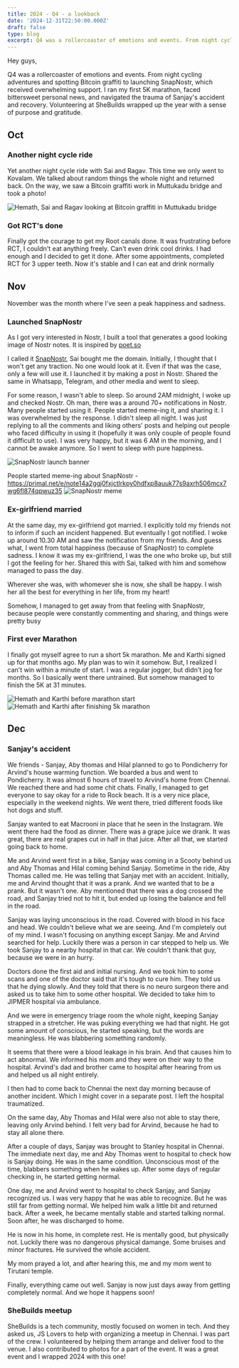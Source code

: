 ```yaml
---
title: 2024 - Q4 - a lookback
date: '2024-12-31T22:50:00.000Z'
draft: false
type: blog
excerpt: Q4 was a rollercoaster of emotions and events. From night cycling adventures and spotting Bitcoin graffiti to launching SnapNostr, which received overwhelming support. I ran my first 5K marathon, faced bittersweet personal news, and navigated the trauma of Sanjay's accident and recovery. Volunteering at SheBuilds wrapped up the year with a sense of purpose and gratitude.
---
```


Hey guys,

Q4 was a rollercoaster of emotions and events. From night cycling adventures and spotting Bitcoin graffiti to launching SnapNostr, which received overwhelming support. I ran my first 5K marathon, faced bittersweet personal news, and navigated the trauma of Sanjay's accident and recovery. Volunteering at SheBuilds wrapped up the year with a sense of purpose and gratitude.

## Oct
### Another night cycle ride
Yet another night cycle ride with Sai and Ragav. This time we only went to Kovalam. We talked about random things the whole night and returned back. On the way, we saw a Bitcoin graffiti work in Muttukadu bridge and took a photo!

![Hemath, Sai and Ragav looking at Bitcoin graffiti in Muttukadu bridge](/images/2024-lookback/hemath-sai-ragav-looking-at-bitcoin-graffiti-near-muttukaadu-bridge.jpeg)

### Got RCT's done
Finally got the courage to get my Root canals done. It was frustrating before RCT, I couldn't eat anything freely. Can't even drink cool drinks. I had enough and I decided to get it done. After some appointments, completed RCT for 3 upper teeth. Now it's stable and I can eat and drink normally

## Nov
November was the month where I've seen a peak happiness and sadness.

### Launched SnapNostr
As I got very interested in Nostr, I built a tool that generates a good looking image of Nostr notes. It is inspired by [poet.so](https://poet.so)

I called it [SnapNostr](https://snapnostr.app), Sai bought me the domain. Initially, I thought that I won't get any traction. No one would look at it. Even if that was the case, only a few will use it. I launched it by making a post in Nostr. Shared the same in Whatsapp, Telegram, and other media and went to sleep.

For some reason, I wasn't able to sleep. So around 2AM midnight, I woke up and checked Nostr. Oh man, there was a around 70+ notifications in Nostr. Many people started using it. People started meme-ing it, and sharing it. I was overwhelmed by the response. I didn't sleep all night. I was just replying to all the comments and liking others' posts and helping out people who faced difficulty in using it (hopefully it was only couple of people found it difficult to use). I was very happy, but it was 6 AM in the morning, and I cannot be awake anymore. So I went to sleep with pure happiness.

![SnapNostr launch banner](/images/2024-lookback/Snapnostr-banner.png)

People started meme-ing about SnapNostr - https://primal.net/e/note14a2ggj0fxjctlrkpy0hdfxp8auuk77s9axrh506mcx7wg6fl874qpwuz35
![SnapNostr meme](/images/2024-lookback/snapnostr-meme.jpeg)

### Ex-girlfriend married
At the same day, my ex-girlfriend got married. I explicitly told my friends not to inform if such an incident happened. But eventually I got notified. I woke up around 10.30 AM and saw the notification from my friends. And guess what, I went from total happiness (because of SnapNostr) to complete sadness. I know it was my ex-girlfriend, I was the one who broke up, but still I got the feeling for her. Shared this with Sai, talked with him and somehow managed to pass the day.

Wherever she was, with whomever she is now, she shall be happy. I wish her all the best for everything in her life, from my heart!

Somehow, I managed to get away from that feeling with SnapNostr, because people were constantly commenting and sharing, and things were pretty busy

### First ever Marathon
I finally got myself agree to run a short 5k marathon. Me and Karthi signed up for that months ago. My plan was to win it somehow. But, I realized I can't win within a minute of start. I was a regular jogger, but didn't jog for months. So I basically went there untrained. But somehow managed to finish the 5K at 31 minutes.

![Hemath and Karthi before marathon start](/images/2024-lookback/hemath-karthi-before-5k-marathon.jpeg)
![Hemath and Karthi after finishing 5k marathon](/images/2024-lookback/hemath-karthi-after-finishing-5k-marathon.jpeg)

## Dec
### Sanjay's accident
We friends - Sanjay, Aby thomas and Hilal planned to go to Pondicherry for Arvind's house warming function. We boarded a bus and went to Pondicherry. It was almost 6 hours of travel to Arvind's home from Chennai. We reached there and had some chit chats. Finally, I managed to get everyone to say okay for a ride to Rock beach. It is a very nice place, especially in the weekend nights. We went there, tried different foods like hot dogs and stuff.

Sanjay wanted to eat Macrooni in place that he seen in the Instagram. We went there had the food as dinner. There was a grape juice we drank. It was great, there are real grapes cut in half in that juice. After all that, we started going back to home.

Me and Arvind went first in a bike, Sanjay was coming in a Scooty behind us and Aby Thomas and Hilal coming behind Sanjay. Sometime in the ride, Aby Thomas called me. He was telling that Sanjay met with an accident. Initially, me and Arvind thought that it was a prank. And we wanted that to be a prank. But it wasn't one. Aby mentioned that there was a dog crossed the road, and Sanjay tried not to hit it, but ended up losing the balance and fell in the road.

Sanjay was laying unconscious in the road. Covered with blood in his face and head. We couldn't believe what we are seeing. And I'm completely out of my mind. I wasn't focusing on anything except Sanjay. Me and Arvind searched for help. Luckily there was a person in car stepped to help us. We took Sanjay to a nearby hospital in that car. We couldn't thank that guy, because we were in an hurry.

Doctors done the first aid and initial nursing. And we took him to some scans and one of the doctor said that it's tough to cure him. They told us that he dying slowly. And they told that there is no neuro surgeon there and asked us to take him to some other hospital. We decided to take him to JIPMER hospital via ambulance.

And we were in emergency triage room the whole night, keeping Sanjay strapped in a stretcher. He was puking everything we had that night. He got some amount of conscious, he started speaking, but the words are meaningless. He was blabbering something randomly.

It seems that there were a blood leakage in his brain. And that causes him to act abnormal. We informed his mom and they were on their way to the hospital. Arvind's dad and brother came to hospital after hearing from us and helped us all night entirely.

I then had to come back to Chennai the next day morning because of another incident. Which I might cover in a separate post. I left the hospital traumatized.

On the same day, Aby Thomas and Hilal were also not able to stay there, leaving only Arvind behind. I felt very bad for Arvind, because he had to stay all alone there.

After a couple of days, Sanjay was brought to Stanley hospital in Chennai. The immediate next day, me and Aby Thomas went to hospital to check how is Sanjay doing. He was in the same condition. Unconscious most of the time, blabbers something when he wakes up. After some days of regular checking in, he started getting normal.

One day, me and Arvind went to hospital to check Sanjay, and Sanjay recognized us. I was very happy that he was able to recognize. But he was still far from getting normal. We helped him walk a little bit and returned back. After a week, he became mentally stable and started talking normal. Soon after, he was discharged to home.

He is now in his home, in complete rest. He is mentally good, but physically not. Luckily there was no dangerous physical damange. Some bruises and minor fractures. He survived the whole accident.

My mom prayed a lot, and after hearing this, me and my mom went to Tirutani temple.

Finally, everything came out well. Sanjay is now just days away from getting completely normal. And we hope it happens soon!

### SheBuilds meetup
SheBuilds is a tech community, mostly focused on women in tech. And they asked us, JS Lovers to help with organizing a meetup in Chennai. I was part of the crew. I volunteered by helping them arrange and deliver food to the venue. I also contributed to photos for a part of the event. It was a great event and I wrapped 2024 with this one!
